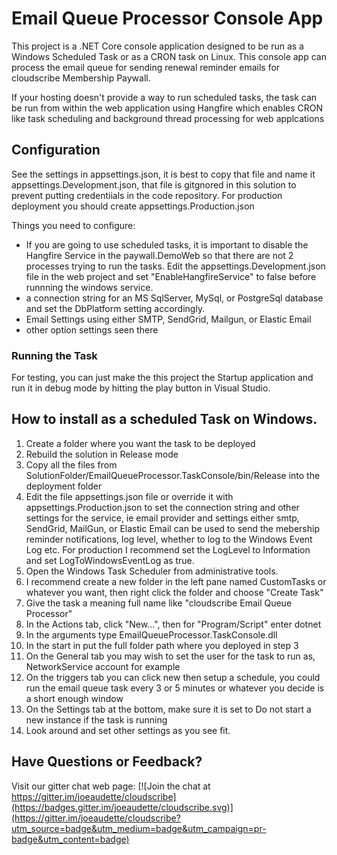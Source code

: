 ﻿# Email Queue Processor Console App

This project is a .NET Core console application designed to be run as a Windows Scheduled Task or as a CRON task on Linux.
This console app can process the email queue for sending renewal reminder emails for cloudscribe Membership Paywall. 

If your hosting doesn't provide a way to run scheduled tasks, the task can be run from within the web application using Hangfire which
enables CRON like task scheduling and background thread processing for web applcations

## Configuration

See the settings in appsettings.json, it is best to copy that file and name it appsettings.Development.json, that file is gitgnored in this solution to prevent putting credentiials in the code repository.
For production deployment you should create appsettings.Production.json

Things you need to configure:

* If you are going to use scheduled tasks, it is important to disable the Hangfire Service in the paywall.DemoWeb so that there are not 2 processes trying to run the tasks. Edit the appsettings.Development.json file in the web project and set "EnableHangfireService" to false before runnning the windows service.
* a connection string for an MS SqlServer, MySql, or PostgreSql database and set the DbPlatform setting accordingly.
* Email Settings using either SMTP, SendGrid, Mailgun, or Elastic Email
* other option settings seen there

### Running the Task

For testing, you can just make the this project the Startup application and run it in debug mode by hitting the play button in Visual Studio.

## How to install as a scheduled Task on Windows.

1. Create a folder where you want the task to be deployed
2. Rebuild the solution in Release mode
3. Copy all the files from SolutionFolder/EmailQueueProcessor.TaskConsole/bin/Release into the deployment folder
4. Edit the file appsettings.json file or override it with appsettings.Production.json to set the connection string and other settings for the service, ie email provider and settings either smtp, SendGrid, MailGun, or Elastic Email can be used to send the mebership reminder notifications, log level, whether to log to the Windows Event Log etc. For production I recommend set the LogLevel to Information and set LogToWindowsEventLog as true.
5. Open the Windows Task Scheduler from administrative tools.
6. I recommend create a new folder in the left pane named CustomTasks or whatever you want, then right click the folder and choose "Create Task"
7. Give the task a meaning full name like "cloudscribe Email Queue Processor"
8. In the Actions tab, click "New...", then for "Program/Script" enter dotnet
9. In the arguments type EmailQueueProcessor.TaskConsole.dll
10. In the start in put the full folder path where you deployed in step 3
11. On the General tab you may wish to set the user for the task to run as, NetworkService account for example
12. On the triggers tab you can click new then setup a schedule, you could run the email queue task every 3 or 5 minutes or whatever you decide is a short enough window
13. On the Settings tab at the bottom, make sure it is set to Do not start a new instance if the task is running
14. Look around and set other settings as you see fit.

## Have Questions or Feedback?

Visit our gitter chat web page:
[![Join the chat at https://gitter.im/joeaudette/cloudscribe](https://badges.gitter.im/joeaudette/cloudscribe.svg)](https://gitter.im/joeaudette/cloudscribe?utm_source=badge&utm_medium=badge&utm_campaign=pr-badge&utm_content=badge)